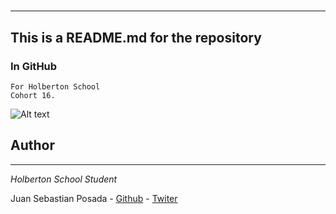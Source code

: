 # 
***
## This is a README.md for the repository
### In GitHub []()
```
For Holberton School
Cohort 16.
```

![Alt text](https://cdn.ttgtmedia.com/rms/onlineImages/enterpriseai-machine_learning_models_cheat_sheet-f_mobile.png)

## Author
***
*Holberton School Student*

Juan Sebastian Posada  - [Github](https://github.com/Juansepo13) - [Twiter](https://twitter.com/@JuanSeb35904130)